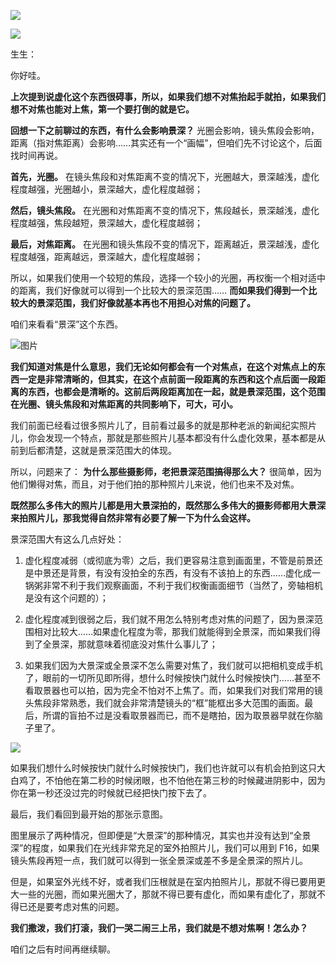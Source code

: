 [![](https://static001.geekbang.org/resource/image/ae/a8/ae99fd682ac9e458244952df49f88da8.jpg?wh=750x360)](http://time.geekbang.org/column/article/485865)

[![](https://static001.geekbang.org/resource/image/a6/a4/a6b8df470694819041bc07cb1263c5a4.jpg?wh=750x360)](http://time.geekbang.org/column/article/486460)

生生：

你好哇。

**上次提到说虚化这个东西很碍事，所以，如果我们想不对焦抬起手就拍，如果我们想不对焦也能对上焦，第一个要打倒的就是它。**

**回想一下之前聊过的东西，有什么会影响景深？** 光圈会影响，镜头焦段会影响，距离（指对焦距离）会影响……其实还有一个“画幅”，但咱们先不讨论这个，后面找时间再说。

**首先，光圈。** 在镜头焦段和对焦距离不变的情况下，光圈越大，景深越浅，虚化程度越强，光圈越小，景深越大，虚化程度越弱；

**然后，镜头焦段。** 在光圈和对焦距离不变的情况下，焦段越长，景深越浅，虚化程度越强，焦段越短，景深越大，虚化程度越弱；

**最后，对焦距离。** 在光圈和镜头焦段不变的情况下，距离越近，景深越浅，虚化程度越强，距离越远，景深越大，虚化程度越弱；

所以，如果我们使用一个较短的焦段，选择一个较小的光圈，再权衡一个相对适中的距离，我们好像就可以得到一个比较大的景深范围…… **而如果我们得到一个比较大的景深范围，我们好像就基本再也不用担心对焦的问题了。**

咱们来看看“景深”这个东西。

![图片](https://static001.geekbang.org/resource/image/23/7e/23791048f20da49b7696629e7293907e.jpg?wh=944x738)

**我们知道对焦是什么意思，我们无论如何都会有一个对焦点，在这个对焦点上的东西一定是非常清晰的，但其实，在这个点前面一段距离的东西和这个点后面一段距离的东西，也都会是清晰的。这前后两段距离加在一起，就是景深范围，这个范围在光圈、镜头焦段和对焦距离的共同影响下，可大，可小。**

我们前面已经看过很多照片儿了，目前看过最多的就是那种老派的新闻纪实照片儿，你会发现一个特点，那就是那些照片儿基本都没有什么虚化效果，基本都是从前到后都清楚，这就是景深范围大的体现。

所以，问题来了： **为什么那些摄影师，老把景深范围搞得那么大？** 很简单，因为他们懒得对焦，而且，对于他们拍的那种照片儿来说，他们也来不及对焦。

**既然那么多伟大的照片儿都是用大景深拍的，既然那么多伟大的摄影师都用大景深来拍照片儿，那我觉得自然非常有必要了解一下为什么会这样。**

景深范围大有这么几点好处：

1. 虚化程度减弱（或彻底为零）之后，我们更容易注意到画面里，不管是前景还是中景还是背景，有没有没拍全的东西，有没有不该拍上的东西……虚化成一锅粥非常不利于我们观察画面，不利于我们权衡画面细节（当然了，旁轴相机是没有这个问题的）；

2. 虚化程度减到很弱之后，我们就不用怎么特别考虑对焦的问题了，因为景深范围相对比较大……如果虚化程度为零，那我们就能得到全景深，而如果我们得到了全景深，那就意味着彻底没对焦什么事儿了；

3. 如果我们因为大景深或全景深不怎么需要对焦了，我们就可以把相机变成手机了，眼前的一切所见即所得，想什么时候按快门就什么时候按快门……甚至不看取景器也可以拍，因为完全不怕对不上焦了。而，如果我们对我们常用的镜头焦段非常熟悉，我们就会非常清楚镜头的“框”能框出多大范围的画面。最后，所谓的盲拍不过是没看取景器而已，而不是瞎拍，因为取景器早就在你脑子里了。

![](https://static001.geekbang.org/resource/image/02/yy/02c5e3400268f69ba2c0d31e8a81c3yy.jpeg?wh=1491x1000)

如果我们想什么时候按快门就什么时候按快门，我们也许就可以有机会拍到这只大白鸡了，不怕他在第二秒的时候闭眼，也不怕他在第三秒的时候藏进阴影中，因为你在第一秒还没过完的时候就已经把快门按下去了。

最后，我们看回到最开始的那张示意图。

图里展示了两种情况，但即便是“大景深”的那种情况，其实也并没有达到“全景深”的程度，如果我们在光线非常充足的室外拍照片儿，我们可以用到 F16，如果镜头焦段再短一点，我们就可以得到一张全景深或差不多是全景深的照片儿。

但是，如果室外光线不好，或者我们压根就是在室内拍照片儿，那就不得已要用更大一些的光圈，而如果光圈大了，那就不得已要有虚化，而如果有虚化了，那就不得已还是要考虑对焦的问题。

**我们撒泼，我们打滚，我们一哭二闹三上吊，我们就是不想对焦啊！怎么办？**

咱们之后有时间再继续聊。